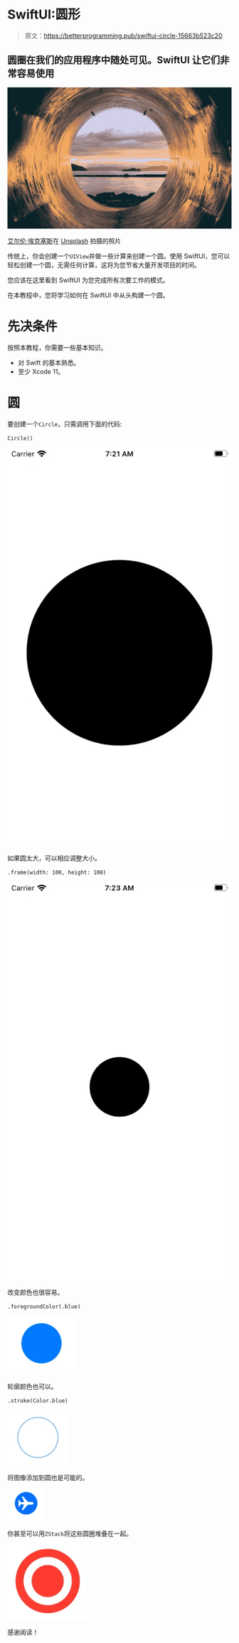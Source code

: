 # SwiftUI:圆形

> 原文：<https://betterprogramming.pub/swiftui-circle-15663b523c20>

## 圆圈在我们的应用程序中随处可见。SwiftUI 让它们非常容易使用

![](img/d49d073833dec2d9e636bdd821437c32.png)

[艾尔伦·埃克塞斯](https://unsplash.com/@er1end?utm_source=unsplash&utm_medium=referral&utm_content=creditCopyText)在 [Unsplash](https://unsplash.com/s/photos/circle?utm_source=unsplash&utm_medium=referral&utm_content=creditCopyText) 拍摄的照片

传统上，你会创建一个`UIView`并做一些计算来创建一个圆。使用 SwiftUI，您可以轻松创建一个圆，无需任何计算，这将为您节省大量开发项目的时间。

您应该在这里看到 SwiftUI 为您完成所有次要工作的模式。

在本教程中，您将学习如何在 SwiftUI 中从头构建一个圆。

# 先决条件

按照本教程，你需要一些基本知识。

*   对 Swift 的基本熟悉。
*   至少 Xcode 11。

# 圆

要创建一个`Circle`，只需调用下面的代码:

```
Circle()
```

![](img/489f8c71693e3cde464cf6f43efabb0d.png)

如果圆太大，可以相应调整大小。

```
.frame(width: 100, height: 100)
```

![](img/925c86fe83a1972b4e8b114466d2d244.png)

改变颜色也很容易。

```
.foregroundColor(.blue)
```

![](img/88753612bb1b620238bb019df899e2d4.png)

轮廓颜色也可以。

```
.stroke(Color.blue)
```

![](img/6efc92608b7d7168e536b8e642e9e362.png)

将图像添加到圆也是可能的。

![](img/587a3693f02cdc0e5d2d6ef44ac2592e.png)

你甚至可以用`ZStack`将这些圆圈堆叠在一起。

![](img/de93aa8c9473b1e2346a266fec6af73d.png)

感谢阅读！